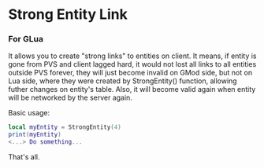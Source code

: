 # Strong Entity Link
### For GLua
It allows you to create "strong links" to entities on client. It means, if entity is gone from PVS and client lagged hard, it would not lost all links
to all entities outside PVS forever, they will just become invalid on GMod side, but not on Lua side, where they were created by StrongEntity() function,
allowing futher changes on entity's table. Also, it will become valid again when entity will be networked by the server again.

Basic usage:

```lua
local myEntity = StrongEntity(4)
print(myEntity)
<...> Do something...
```

That's all.
